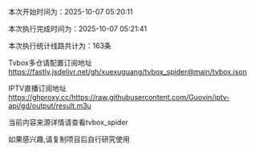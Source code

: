 
本次开始时间为：2025-10-07 05:20:11

本次执行完成时间为：2025-10-07 05:21:41

本次执行统计线路共计为：163条

Tvbox多仓请配置订阅地址 https://fastly.jsdelivr.net/gh/xuexuguang/tvbox_spider@main/tvbox.json

IPTV直播订阅地址 https://ghproxy.cc/https://raw.githubusercontent.com/Guovin/iptv-api/gd/output/result.m3u

当前内容来源详情请查看tvbox_spider

如果感兴趣,请复制项目后自行研究使用

